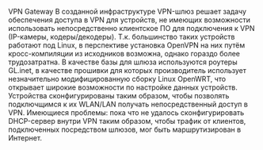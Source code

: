 VPN Gateway
В созданной инфраструктуре VPN-шлюз решает задачу обеспечения доступа в VPN для устройств, не имеющих возможности использовать непосредственно клиентское ПО для подключения к VPN (IP-камеры, кодеры/декодеры). Т.к. большинство таких устройств работают под Linux, в перспективе установка OpenVPN на них путём кросс-компиляции из исходников возможна, однако гораздо более трудозатратна.
В качестве базы для шлюза используются роутеры GL.inet, в качестве прошивки для которых производитель использует незначительно модифицированную сборку Linux OpenWRT, что открывает широкие возможности по настройке данных устройств.
Устройства сконфигурированы таким образом, чтобы позволять подключщимся к их WLAN/LAN получать непосредственный доступ в VPN.
Имеющиеся проблемы: пока что не удалось сконфигурировать DHCP-сервер внутри VPN таким образом, чтобы трафик от клиентов, подключенных посредством шлюзов, мог быть маршрутизирован в Интернет.
